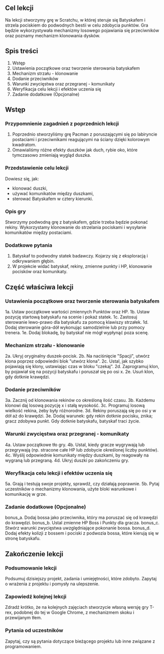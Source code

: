## Cel lekcji
Na lekcji stworzymy grę w Scratchu, w której steruje się Batyskafem i strzela pociskiem do podwodnych bestii w celu zdobycia punktów. Gra będzie wykorzystywała mechanizmy losowego pojawiania się przeciwników oraz poznamy mechanizm klonowania dysków.

## Spis treści

1. Wstęp
2. Ustawienia początkowe oraz tworzenie sterowania batyskafem
3. Mechanizm strzału - klonowanie
4. Dodanie przeciwników
5. Warunki zwycięstwa oraz przegranej - komunikaty
6. Weryfikacja celu lekcji i efektów uczenia się
7. Zadanie dodatkowe (Opcjonalne)

## Wstęp

### Przypomnienie zagadnień z poprzednich lekcji

1. Poprzednio stworzyliśmy grę Pacman z poruszającymi się po labiryncie postaciami i przeciwnikami reagującymi na ściany dzięki kolorowym kwadratom.
2. Omawialiśmy różne efekty duszków jak duch, rybie oko, które tymczasowo zmieniają wygląd duszka.

### Przedstawienie celu lekcji

Dowiesz się, jak:
- klonować duszki,
- używać komunikatów między duszkami,
- sterować Batyskafem w cztery kierunki.

### Opis gry

Stworzymy podwodną grę z batyskafem, gdzie trzeba będzie pokonać rekiny. Wykorzystamy klonowanie do strzelania pociskami i wysyłanie komunikatów między postaciami.

### Dodatkowe pytania

1. Batyskaf to podwodny statek badawczy. Kojarzy się z eksploracją i odkrywaniem głębin.
2. W projekcie widać batyskaf, rekiny, zmienne punkty i HP, klonowanie pocisków oraz komunikaty.

## Część właściwa lekcji

### Ustawienia początkowe oraz tworzenie sterowania batyskafem

1a. Ustaw początkowe wartości zmiennych Punktów oraz HP.
1b. Ustaw pozycję startową batyskafu na scenie i pokaż statek.
1c. Zastosuj sterowanie lewo-prawo dla batyskafu za pomocą klawiszy strzałek.
1d. Dodaj sterowanie góra-dół wykonując samodzielnie lub przy pomocy trenera.
1e. Dodaj blokadę, by batyskaf nie mógł wypłynąć poza scenę.

### Mechanizm strzału - klonowanie

2a. Ukryj oryginalny duszek-pocisk.
2b. Na naciśnięcie "Spacji", utwórz klona poprzez odpowiedni blok "utwórz klona".
2c. Ustal, jak szybko pojawiają się klony, ustawiając czas w bloku "czekaj".
2d. Zaprogramuj klon, by pojawiał się na pozycji batyskafu i poruszał się po osi x.
2e. Usuń klon, gdy dotknie krawędzi.

### Dodanie przeciwników

3a. Zacznij od klonowania rekinów co określoną ilość czasu.
3b. Każdemu klonowi daj losową pozycję x i stałą wysokość.
3c. Programuj losową wielkość rekina, żeby były różnorodne.
3d. Rekiny poruszają się po osi y w dół aż do krawędzi.
3e. Dodaj warunek: gdy rekin dotknie pocisku, znika; gracz zdobywa punkt. Gdy dotknie batyskafu, batyskaf traci życie.

### Warunki zwycięstwa oraz przegranej - komunikaty

4a. Ustaw początkowe tło gry.
4b. Ustal, kiedy gracze wygrywają lub przegrywają (np. stracone całe HP lub zdobycie określonej liczby punktów).
4c. Wyślij odpowiednie komunikaty między duszkami, by reagowały na wygraną lub przegraną.
4d. Ukryj duszki po zakończeniu gry.

### Weryfikacja celu lekcji i efektów uczenia się

5a. Grają i testują swoje projekty, sprawdź, czy działają poprawnie.
5b. Pytaj uczestników o mechanizmy klonowania, użyte bloki warunkowe i komunikację w grze.

### Zadanie dodatkowe (Opcjonalne)

bonus_a. Dodaj bossa jako przeciwnika, który ma poruszać się od krawędzi do krawędzi.
bonus_b. Ustal zmienne HP Boss i Punkty dla gracza.
bonus_c. Stwórz warunki zwycięstwa uwzględniające pokonanie bossa.
bonus_d. Dodaj efekty kolizji z bossem i pociski z podwozia bossa, które kierują się w stronę batyskafu.

## Zakończenie lekcji

### Podsumowanie lekcji

Podsumuj dzisiejszy projekt, zadania i umiejętności, które zdobyto. Zapytaj o wrażenia z projektu i pomysły na ulepszenie.

### Zapowiedź kolejnej lekcji

Zdradź krótko, że na kolejnych zajęciach stworzycie własną wersję gry T-rex, podobnej do tej w Google Chrome, z mechanizmem skoku i przewijanym tłem.

### Pytania od uczestników

Zapytaj, czy są pytania dotyczące bieżącego projektu lub inne związane z programowaniem.

